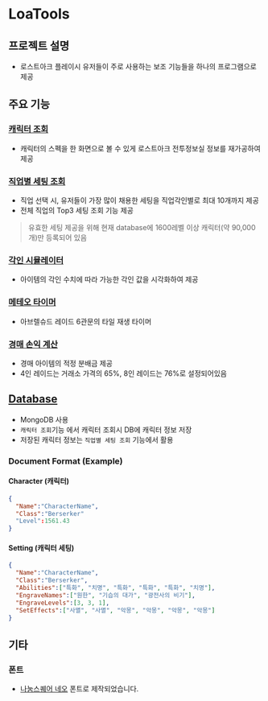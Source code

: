 # LoaTools
## 프로젝트 설명
* 로스트아크 플레이시 유저들이 주로 사용하는 보조 기능들을 하나의 프로그램으로 제공
## 주요 기능
### [캐릭터 조회](https://github.com/Wseop/Qt_LoaTools/tree/master/Profile)
* 캐릭터의 스펙을 한 화면으로 볼 수 있게 로스트아크 전투정보실 정보를 재가공하여 제공
### [직업별 세팅 조회](https://github.com/Wseop/Qt_LoaTools/tree/master/setting_adviser)
* 직업 선택 시, 유저들이 가장 많이 채용한 세팅을 직업각인별로 최대 10개까지 제공
* 전체 직업의 Top3 세팅 조회 기능 제공
> 유효한 세팅 제공을 위해 현재 database에 1600레벨 이상 캐릭터(약 90,000개)만 등록되어 있음
### [각인 시뮬레이터](https://github.com/Wseop/Qt_LoaTools/tree/master/engrave_simulator)
* 아이템의 각인 수치에 따라 가능한 각인 값을 시각화하여 제공
### [메테오 타이머](https://github.com/Wseop/Qt_LoaTools/tree/master/meteor_timer)
* 아브렐슈드 레이드 6관문의 타일 재생 타이머
### [경매 손익 계산](https://github.com/Wseop/Qt_LoaTools/tree/master/auction_calc)
* 경매 아이템의 적정 분배금 제공
* 4인 레이드는 거래소 가격의 65%, 8인 레이드는 76%로 설정되어있음
## [Database](https://github.com/Wseop/Qt_LoaTools/tree/master/db)
* MongoDB 사용
* `캐릭터 조회`기능 에서 캐릭터 조회시 DB에 캐릭터 정보 저장
* 저장된 캐릭터 정보는 `직업별 세팅 조회` 기능에서 활용
### Document Format (Example)
#### Character (캐릭터)
```json
{
  "Name":"CharacterName",
  "Class":"Berserker"
  "Level":1561.43
}
```
#### Setting (캐릭터 세팅)
```json
{
  "Name":"CharacterName",
  "Class":"Berserker",
  "Abilities":["특화", "치명", "특화", "특화", "특화", "치명"],
  "EngraveNames":["원한", "기습의 대가", "광전사의 비기"],
  "EngraveLevels":[3, 3, 1],
  "SetEffects":["사멸", "사멸", "악몽", "악몽", "악몽", "악몽"]
}
```
## 기타
### 폰트
* [나눔스퀘어 네오](https://campaign.naver.com/nanumsquare_neo/#download) 폰트로 제작되었습니다. 
